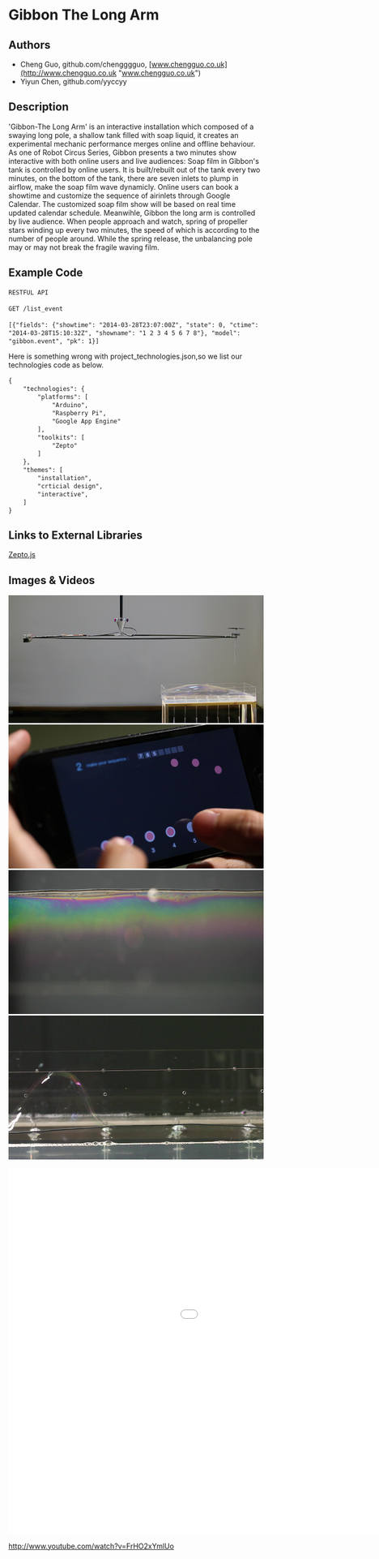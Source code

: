 # Gibbon The Long Arm


## Authors
- Cheng Guo, github.com/chengggguo, [www.chengguo.co.uk](http://www.chengguo.co.uk "www.chengguo.co.uk")
- Yiyun Chen, github.com/yyccyy

## Description

'Gibbon-The Long Arm' is an interactive installation which composed of a swaying long pole, a shallow tank filled with soap liquid, it creates an experimental mechanic performance merges online and offline behaviour.
As one of Robot Circus Series, Gibbon presents a two minutes show interactive with both online users and live audiences: 
Soap film in Gibbon's tank is controlled by online users. It is built/rebuilt out of the tank every two minutes, on the bottom of the tank, there are seven inlets to plump in airflow, make the soap film wave dynamicly. Online users can book a showtime and customize the sequence of airinlets through Google Calendar. The customized soap film show will be based on real time updated calendar schedule. 
Meanwihle, Gibbon the long arm is controlled by live audience. When people approach and watch, spring of propeller stars winding up every two minutes, the speed of which is according to the number of people around. While the spring release, the unbalancing pole may or may not break the fragile waving film.



## Example Code
```
RESTFUL API

GET /list_event

[{"fields": {"showtime": "2014-03-28T23:07:00Z", "state": 0, "ctime": "2014-03-28T15:10:32Z", "showname": "1 2 3 4 5 6 7 8"}, "model": "gibbon.event", "pk": 1}]
```

Here is something wrong with project_technologies.json,so we list our technologies code as below.

```
{
    "technologies": {
        "platforms": [
            "Arduino",
            "Raspberry Pi",
            "Google App Engine"
        ],
        "toolkits": [
            "Zepto"
        ]
    },
    "themes": [
        "installation",
        "crticial design",
        "interactive",
    ]
}

```

## Links to External Libraries
[Zepto.js](https://github.com/madrobby/zepto "Zepto.js")

## Images & Videos
![Example Image](project_images/cover.jpg?raw=true "Example Image")
![Example Image](project_images/video3.jpeg?raw=true "Example Image")
![Example Image](project_images/video4.jpeg?raw=true "Example Image")
![Example Image](project_images/video5.jpeg?raw=true "Example Image")

<iframe width="1280" height="720" src="//www.youtube.com/embed/FrHO2xYmlUo" frameborder="0" allowfullscreen></iframe>

http://www.youtube.com/watch?v=FrHO2xYmlUo


